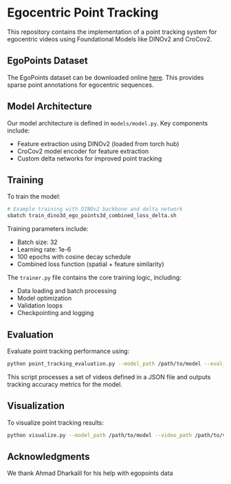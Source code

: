 # Egocentric Point Tracking

This repository contains the implementation of a point tracking system for egocentric videos using Foundational Models like DINOv2 and CroCov2.

## EgoPoints Dataset

The EgoPoints dataset can be downloaded online [here](https://ahmaddarkhalil.github.io/EgoPoints/index.html#sec7). This provides sparse point annotations for egocentric sequences.


## Model Architecture

Our model architecture is defined in `models/model.py`. Key components include:

- Feature extraction using DINOv2 (loaded from torch hub)
- CroCov2 model encoder for feature extraction
- Custom delta networks for improved point tracking


## Training

To train the model:

```bash
# Example training with DINOv2 backbone and delta network
sbatch train_dino3d_ego_points3d_combined_loss_delta.sh
```

Training parameters include:
- Batch size: 32
- Learning rate: 1e-6
- 100 epochs with cosine decay schedule
- Combined loss function (spatial + feature similarity)

The `trainer.py` file contains the core training logic, including:
- Data loading and batch processing
- Model optimization
- Validation loops
- Checkpointing and logging

## Evaluation

Evaluate point tracking performance using:

```bash
python point_tracking_evaluation.py --model_path /path/to/model --eval_videos evaluation_paths.json
```

This script processes a set of videos defined in a JSON file and outputs tracking accuracy metrics for the model.

## Visualization

To visualize point tracking results:

```bash
python visualize.py --model_path /path/to/model --video_path /path/to/video
```


## Acknowledgments
We thank Ahmad Dharkalil for his help with egopoints data
